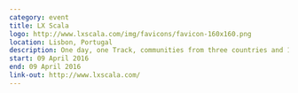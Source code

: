 ```yaml
---
category: event
title: LX Scala
logo: http://www.lxscala.com/img/favicons/favicon-160x160.png
location: Lisbon, Portugal
description: One day, one Track, communities from three countries and 12 international speakers discussing the present and future trends in Scala.
start: 09 April 2016
end: 09 April 2016
link-out: http://www.lxscala.com/
---
```

